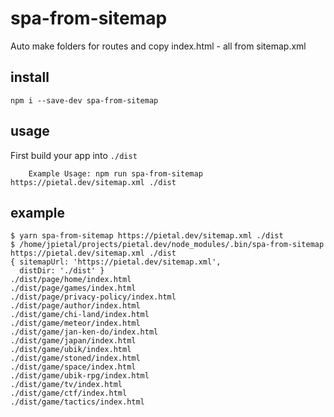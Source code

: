 # spa-from-sitemap
Auto make folders for routes and copy index.html - all from sitemap.xml

## install

```
npm i --save-dev spa-from-sitemap
```

## usage

First build your app into `./dist`

```
    Example Usage: npm run spa-from-sitemap https://pietal.dev/sitemap.xml ./dist
```

## example

```
$ yarn spa-from-sitemap https://pietal.dev/sitemap.xml ./dist
$ /home/jpietal/projects/pietal.dev/node_modules/.bin/spa-from-sitemap https://pietal.dev/sitemap.xml ./dist
{ sitemapUrl: 'https://pietal.dev/sitemap.xml',
  distDir: './dist' }
./dist/page/home/index.html
./dist/page/games/index.html
./dist/page/privacy-policy/index.html
./dist/page/author/index.html
./dist/game/chi-land/index.html
./dist/game/meteor/index.html
./dist/game/jan-ken-do/index.html
./dist/game/japan/index.html
./dist/game/ubik/index.html
./dist/game/stoned/index.html
./dist/game/space/index.html
./dist/game/ubik-rpg/index.html
./dist/game/tv/index.html
./dist/game/ctf/index.html
./dist/game/tactics/index.html
```

